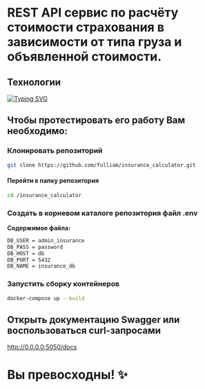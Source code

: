 # REST API сервис по расчёту стоимости страхования в зависимости от типа груза и объявленной стоимости.  

## Технологии
[![Typing SVG](https://readme-typing-svg.herokuapp.com?font=Fira+Code&size=19&pause=1000&color=000000&background=D97FFF5A&multiline=true&width=630&height=40&lines=Python+%F0%9F%90%8D+FastAPI+%E2%9A%A1%EF%B8%8F+PostgreSQL+%F0%9F%90%98+Tortoise+%F0%9F%90%A2+Docker+%F0%9F%90%B3)](https://git.io/typing-svg)

## Чтобы протестировать его работу Вам необходимо:  
### Клонировать репозиторий  
```bash
git clone https://github.com/fulliam/insurance_calculator.git
```

#### Перейти в папку репозитория  
```bash
cd /insurance_calculator 
```

### Создать в корневом каталоге репозитория файл .env  
**Содержимое файла:**  
```bash
DB_USER = admin_insurance
DB_PASS = password
DB_HOST = db
DB_PORT = 5432
DB_NAME = insurance_db
```

### Запустить сборку контейнеров  
```bash
docker-compose up --build
```

## Открыть документацию Swagger или воспользоваться curl-запросами  
http://0.0.0.0:5050/docs  

# Вы превосходны! ✨
